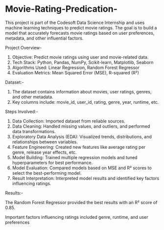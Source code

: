 # Movie-Rating-Predication-
This project is part of the Codesoft Data Science Internship and uses machine learning techniques to predict movie ratings. The goal is to build a model that accurately forecasts movie ratings based on user preferences, metadata, and other influential factors.

Project Overview-
1. Objective: Predict movie ratings using user and movie-related data.
2. Tech Stack: Python, Pandas, NumPy, Scikit-learn, Matplotlib, Seaborn
3. Algorithms Used: Linear Regression, Random Forest Regressor
4. Evaluation Metrics: Mean Squared Error (MSE), R-squared (R²)

Dataset:-
1. The dataset contains information about movies, user ratings, genres, and other metadata.
2. Key columns include: movie_id, user_id, rating, genre, year, runtime, etc.

Steps Involved:-
1. Data Collection: Imported dataset from reliable sources.
2. Data Cleaning: Handled missing values, and outliers, and performed data transformations.
3. Exploratory Data Analysis (EDA): Visualized trends, distributions, and relationships between variables.
4. Feature Engineering: Created new features like average rating per genre, release year effects, etc.
5. Model Building: Trained multiple regression models and tuned hyperparameters for best performance.
6. Model Evaluation: Compared models based on MSE and R² scores to select the best-performing model.
7. Result Interpretation: Interpreted model results and identified key factors influencing ratings.

Results:-

The Random Forest Regressor provided the best results with an R² score of 0.85.

Important factors influencing ratings included genre, runtime, and user preferences
